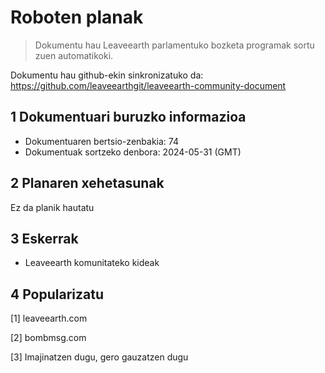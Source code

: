 # Roboten planak

>Dokumentu hau Leaveearth parlamentuko bozketa programak sortu zuen automatikoki.

Dokumentu hau github-ekin sinkronizatuko da: https://github.com/leaveearthgit/leaveearth-community-document

## 1 Dokumentuari buruzko informazioa

- Dokumentuaren bertsio-zenbakia: 74
- Dokumentuak sortzeko denbora: 2024-05-31 (GMT)

## 2 Planaren xehetasunak

Ez da planik hautatu

## 3 Eskerrak
* Leaveearth komunitateko kideak

## 4 Popularizatu
[1] leaveearth.com

[2] bombmsg.com

[3] Imajinatzen dugu, gero gauzatzen dugu